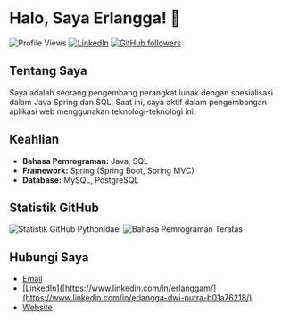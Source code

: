 # Halo, Saya Erlangga! 👋

![Profile Views](https://komarev.com/ghpvc/?username=Erlanggam&color=brightgreen)
[![LinkedIn](https://img.shields.io/badge/-Erlanggam-blue?style=flat&logo=Linkedin&logoColor=white)](https://www.linkedin.com/in/erlangga-dwi-putra-b01a76218/)
[![GitHub followers](https://img.shields.io/github/followers/Erlanggam?label=Follow&style=social)](https://github.com/Erlanggam)

## Tentang Saya

Saya adalah seorang pengembang perangkat lunak dengan spesialisasi dalam Java Spring dan SQL. Saat ini, saya aktif dalam pengembangan aplikasi web menggunakan teknologi-teknologi ini.

## Keahlian

- **Bahasa Pemrograman:** Java, SQL
- **Framework:** Spring (Spring Boot, Spring MVC)
- **Database:** MySQL, PostgreSQL


## Statistik GitHub

![Statistik GitHub Pythonidael](https://github-readme-stats.vercel.app/api?username=Pythonidael&show_icons=true&hide_border=true)
![Bahasa Pemrograman Teratas](https://github-readme-stats.vercel.app/api/top-langs/?username=Pythonidael&layout=compact)


## Hubungi Saya

- [Email](mailto:erlanggadp20@gmail.com)
- [LinkedIn]([https://www.linkedin.com/in/erlanggam/](https://www.linkedin.com/in/erlangga-dwi-putra-b01a76218/)
- [Website](https://erlanggam.com)
